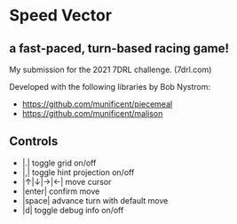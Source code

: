 # Speed Vector
## a fast-paced, turn-based racing game!

My submission for the 2021 7DRL challenge. (7drl.com)

Developed with the following libraries by Bob Nystrom:
- https://github.com/munificent/piecemeal
- https://github.com/munificent/malison


## Controls

* |.| toggle grid on/off
* |,| toggle hint projection on/off
* |↑|↓|→|←| move cursor
* |enter| confirm move
* |space| advance turn with default move
* |d| toggle debug info on/off